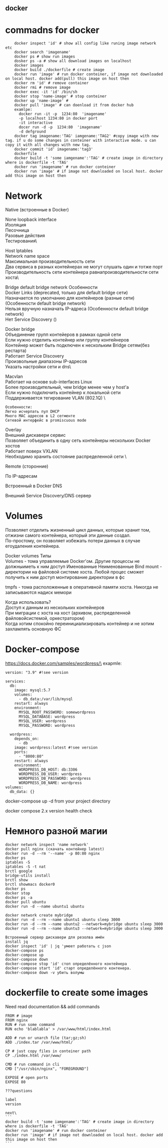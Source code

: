 ## docker

# commadns for docker
```
    docker inspect 'id' # show all config like runing image network etc 
    docker search 'imagename'
    docker ps # show run images
    dosker ps -a # show all download images on localhost
    docker images
    docker build ./dockerfile # create image
    docker run 'image' # run docker conteiner, if image not downloaded on local host. docker add(pull) this image on host then
    docker rm 'id' # remove container
    docker rmi # remove image
    docker exec -it 'id' /bin/sh 
    docker stop 'name-image' # stop conteiner
    docker up 'name-image' # 
    docker pull 'image' # can doenload it from docker hub
    examlpe:
      docker run -it -p  1234:80  'imagename' 
      -p localhost 1234:80 in docker port
      -it interactive
      docer run -d -p  1234:80  'imagename'
      -d defground
    docker tag imagename:'TAG' iamgename:'TAG2' #copy image with new tag. if u do some changes in conteiner with interactive mode. u can copy it with all changes with new tag.
    docker commit 'id' imagename:'tag3'    
    dockerfile
    docker build -t 'some iamgename':'TAG' # create image in directory where is dockerfile -t 'TAG'
    docker run 'imagename' # run docker conteiner
    docker run 'image' # if image not downloaded on local host. docker add this image on host then
```

# Network
Native (встроенные в Docker)

None
    loopback interface\
    Изоляция\
    Песочница\
    Разовые действия\
    Тестирования\

Host
    Iptables\
    Network name space\
    Максимальная производительность сети\
    Два сервиса в разных контейнерах не могут слушать один и тотже порт\
    Производительность сети контейнера равнапроизводительности сети хоста\

Bridge default bridge network
     Особенности \
        Docker Links (deprecated, только для default bridge сети)\
        Назначается по умолчанию для контейнеров (разные сети) (Особенности default bridge network)\
        Нельзя вручную назначать IP-адреса (Особенности default bridge network)\
        Нет Service Discovery ()

Docker bridge\
    Объединение групп контейеров в рамках одной сети\
    Если нужно отделить контейнер или группу контейнеров\
    Контейнер может быть подключен к нескольким Bridge сетям(без рестарта)\
    Работает Service Discovery\
    Произвольные диапазоны IP-адресов\
    Указать настройки сети и dns\

Macvlan\
    Работает на основе sub-interfaces Linux\
    Более производительный, чем bridge менее чем у host'а\
    Если нужно подключить контейнер к локальной сети\
    Поддерживается тегирование VLAN (802.1Q) \
    
    Особенности:
    Легко исчерпать пул DHCP
    Много MAC адресов в L2 сегменте
    Сетевой интерфейс в promiscuous mode

Overlay\
    Внешний дискавери сервис\
    Позволяет объединить в одну сеть контейнеры нескольких Docker хостов\
    Работает поверх VXLAN\
    Необходимо хранить состояние распределенной сети \

Remote (сторонние)

По IP-адресам

Встроенный в Docker DNS

Внешний Service Discovery/DNS сервер 

# Volumes 

Позволяет отделить жизненный цикл данных, которые хранит том, отжизни самого контейнера, который эти данные создал.\
По-простому, он позволяет избежать потери данных в случае егоудаления контейнера.

Docker volumes Типы\
Volumes - тома управляемые Docker'ом. Другие процессы не должныиметь к ним доступ
    Именованные
    Неименованные
Bind mount - директории на файловой системе хоста. Любой процес сможет получить к ним доступ
    монтирование директории в фс

tmpfs - тома расположенные в оперативной памяти хоста. Никогда не записываются надиск
    мемори 

Когда использовать?\
Доступ к данным из нескольких контейнеров\
При миграции с хоста на хост (архивом, распределенной файловойсистемой, оркестратором)\
Когда хотим спокойно переинициализировать контейнер и не хотим захламлять основную ФС

# Docker-compose

https://docs.docker.com/samples/wordpress/\
exapmle:
```
version: "3.9" #!see version
    
services:
  db:
    image: mysql:5.7
    volumes:
      - db_data:/var/lib/mysql
    restart: always
    environment:
      MYSQL_ROOT_PASSWORD: somewordpress
      MYSQL_DATABASE: wordpress
      MYSQL_USER: wordpress
      MYSQL_PASSWORD: wordpress
    
  wordpress:
    depends_on:
      - db
    image: wordpress:latest #!see version
    ports:
      - "8000:80"
    restart: always
    environment:
      WORDPRESS_DB_HOST: db:3306
      WORDPRESS_DB_USER: wordpress
      WORDPRESS_DB_PASSWORD: wordpress
      WORDPRESS_DB_NAME: wordpress
volumes:
  db_data: {}
```
docker-compose up -d from your project directory

docker compose 2.x version health check


# Немного разной магии
```
docker network inspect 'name network'
docker pull nginx (скачать контейнер latest)
docker run -d --rm '--name' -p 80:80 nginx
docker ps
iptables -S
iptables -S -t nat
brctl google
bridge-utils install
brctl show
brctl showmacs docker0
docker ps
docker stop
docker ps -a
docker pull ubuntu
docker run -d --name ubuntu1 ubuntu
```
```
docker network create mybridge
docker run -d --rm --name ubuntu1 ubuntu sleep 3000
docker run -d --rm --name ubuntu2 --network=mybridge ubuntu sleep 3000
docker run -d --rm --name ubuntu3 --network=mybridge ubuntu sleep 3000
```
```
Встроенный сервер дискавери для резолва имён
install jq 
docker inspect 'id' | jq 'умеет работать с json
docker-compose ps
docker-compose up
docker-compose down
docker-compose stop 'id' стоп определённого контейнера
docker-compose start 'id' старт определённого контенера.
docker-compose down -v убить волумы
```
# dockerfile to create some images
Need read documentation && add commands
```
FROM # image
FROM nginx
RUN # run some command
RUN echo 'blablabla' > /var/www/html/index.html

ADD # run or unarch file (tar;gz;sh)
ADD ./index.tar /var/www/html/

CP # just copy files in conteiner path
CP ./index.html /var/www/

CMD # run command in cli
CMD ["/usr/sbin/nginx", "FOREGROUND"]

EXPOSE # open ports
EXPOSE 80

???questions

label
version
```
    next\
    ```
    docker build -t 'some iamgename':'TAG' # create image in directory where is dockerfile -t 'TAG'
    docker run 'imagename' # run docker conteiner
    docker run 'image' # if image not downloaded on local host. docker add this image on host then
    ```
